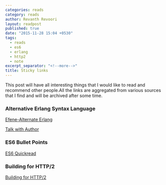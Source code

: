 ```yaml
---
categories: reads
category: reads
author: Revanth Revoori
layout: readpost
published: true
date: "2015-11-28 15:04 +0530"
tags: 
  - reads
  - es6
  - erlang
  - http2
  - note
excerpt_separator: "<!--more-->"
title: Sticky links
---
```






This post will have all interesting things that I would like to read and recommend other people.All the links are aggregated from various sources that I find and will be archived after some time.

### Alternative Erlang Syntax Language

<a class="embedly-card" href="http://efene.org/index.html#">Efene-Alternate Erlang  <i class="fa fa-external-link"></i></a>

<a class="embedly-card" href="https://medium.com/this-is-not-a-monad-tutorial/efene-an-erlang-vm-language-that-embraces-the-python-zen-db9b4d840614#.vv5esdiye">Talk with Author  <i class="fa fa-external-link"></i></a>

### ES6 Bullet Points

<a class="embedly-card" href="https://github.com/bevacqua/es6#weakmaps">ES6 Quickread  <i class="fa fa-external-link"></i></a>

### Building for HTTP/2

<a class="embedly-card" href="http://rmurphey.com/blog/2015/11/25/building-for-http2">Building for HTTP/2  <i class="fa fa-external-link"></i></a>



<!--more-->
